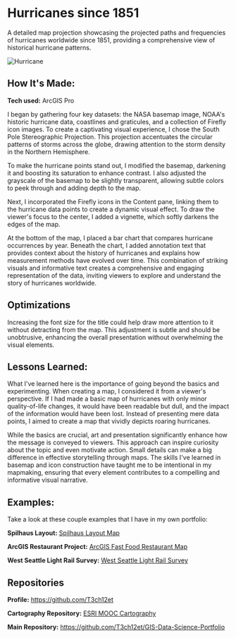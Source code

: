 # Hurricanes since 1851
A detailed map projection showcasing the projected paths and frequencies of hurricanes worldwide since 1851, providing a comprehensive view of historical hurricane patterns.

<img alt = "Hurricane" img src="./Hurricane_Projection_EmekaEmeche.jpg"/>

## How It's Made:

**Tech used:** ArcGIS Pro

I began by gathering four key datasets: the NASA basemap image, NOAA's historic hurricane data, coastlines and graticules, and a collection of Firefly icon images. To create a captivating visual experience, I chose the South Pole Stereographic Projection. This projection accentuates the circular patterns of storms across the globe, drawing attention to the storm density in the Northern Hemisphere.

To make the hurricane points stand out, I modified the basemap, darkening it and boosting its saturation to enhance contrast. I also adjusted the grayscale of the basemap to be slightly transparent, allowing subtle colors to peek through and adding depth to the map.

Next, I incorporated the Firefly icons in the Content pane, linking them to the hurricane data points to create a dynamic visual effect. To draw the viewer's focus to the center, I added a vignette, which softly darkens the edges of the map.

At the bottom of the map, I placed a bar chart that compares hurricane occurrences by year. Beneath the chart, I added annotation text that provides context about the history of hurricanes and explains how measurement methods have evolved over time. This combination of striking visuals and informative text creates a comprehensive and engaging representation of the data, inviting viewers to explore and understand the story of hurricanes worldwide.

## Optimizations

Increasing the font size for the title could help draw more attention to it without detracting from the map. This adjustment is subtle and should be unobtrusive, enhancing the overall presentation without overwhelming the visual elements.

## Lessons Learned:

What I've learned here is the importance of going beyond the basics and experimenting. When creating a map, I considered it from a viewer's perspective. If I had made a basic map of hurricanes with only minor quality-of-life changes, it would have been readable but dull, and the impact of the information would have been lost. Instead of presenting mere data points, I aimed to create a map that vividly depicts roaring hurricanes.

While the basics are crucial, art and presentation significantly enhance how the message is conveyed to viewers. This approach can inspire curiosity about the topic and even motivate action. Small details can make a big difference in effective storytelling through maps. The skills I've learned in basemap and icon construction have taught me to be intentional in my mapmaking, ensuring that every element contributes to a compelling and informative visual narrative.

## Examples:
Take a look at these couple examples that I have in my own portfolio:

**Spilhaus Layout:** [Spilhaus Layout Map](https://github.com/T3ch12et/GIS-Data-Science-Portfolio/tree/main/ESRI-MOOC-Cartography/Spilhaus-Layout)

**ArcGIS Restaurant Project:** [ArcGIS Fast Food Restaurant Map](https://github.com/T3ch12et/GIS-Data-Science-Portfolio/tree/main/ArcGIS-Restaurant-Project)

**West Seattle Light Rail Survey:** [West Seattle Light Rail Survey](https://github.com/T3ch12et/GIS-Data-Science-Portfolio/tree/main/Furtado-and-Associates-Projects/West%20Seattle%20Light%20Rail%20Survey)

## Repositories
**Profile:** https://github.com/T3ch12et

**Cartography Repository:** [ESRI MOOC Cartography](https://github.com/T3ch12et/GIS-Data-Science-Portfolio/tree/main/ESRI-MOOC-Cartography)

**Main Repository:** https://github.com/T3ch12et/GIS-Data-Science-Portfolio
